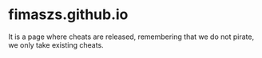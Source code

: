 # fimaszs.github.io
It is a page where cheats are released, remembering that we do not pirate, we only take existing cheats.
